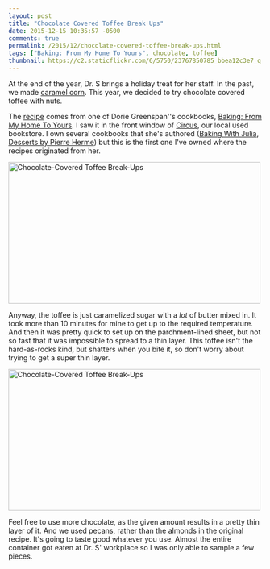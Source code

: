 ```yaml
---
layout: post
title: "Chocolate Covered Toffee Break Ups"
date: 2015-12-15 10:35:57 -0500
comments: true
permalink: /2015/12/chocolate-covered-toffee-break-ups.html
tags: ["Baking: From My Home To Yours", chocolate, toffee]
thumbnail: https://c2.staticflickr.com/6/5750/23767850785_bbea12c3e7_q.jpg
---
```


At the end of the year, Dr. S brings a holiday treat for her staff. In the
past, we made [caramel corn](/2008/12/caramel-corn.html). This year, we
decided to try chocolate covered toffee with nuts.

The [recipe](http://www.popsugar.com/food/Easy-Chocolate-Almond-Toffee-Recipe-36291501) comes
from one of Dorie Greenspan''s cookbooks, [Baking: From My Home To Yours](/tag/baking%3A-from-my-home-to-yours/). I saw it
in the front window of [Circus](http://www.blogto.com/bookstores/circus), our local used 
bookstore. I own several cookbooks that she's authored ([Baking With Julia](/tag/baking-with-julia/),
[Desserts by Pierre Herme](/tag/desserts-by-pierre-herme/)) but this is the first one I've
owned where the recipes originated from her.

<a data-flickr-embed="true"  href="https://www.flickr.com/photos/gnuf/23472171130/in/datetaken/" title="Chocolate-Covered Toffee Break-Ups"><img src="https://farm1.staticflickr.com/652/23472171130_33b6bc5f2d.jpg" width="500" height="281" alt="Chocolate-Covered Toffee Break-Ups"></a><script async src="//embedr.flickr.com/assets/client-code.js" charset="utf-8"></script>

Anyway, the toffee is just caramelized sugar with a *lot* of butter mixed in. It took more than 10
minutes for mine to get up to the required temperature. And then it was pretty quick to
set up on the parchment-lined sheet, but not so fast that it was impossible to spread
to a thin layer. This toffee isn't the hard-as-rocks kind, but shatters when you bite it, 
so don't worry about trying to get a super thin layer.

<a data-flickr-embed="true"  href="https://www.flickr.com/photos/gnuf/23767850785/in/datetaken/" title="Chocolate-Covered Toffee Break-Ups"><img src="https://farm6.staticflickr.com/5750/23767850785_bbea12c3e7.jpg" width="500" height="281" alt="Chocolate-Covered Toffee Break-Ups"></a><script async src="//embedr.flickr.com/assets/client-code.js" charset="utf-8"></script>

Feel free to use more chocolate, as the given amount results in a pretty thin layer of it.
And we used pecans, rather than the almonds in the original recipe. It's going to taste good
whatever you use. Almost the entire container got eaten at Dr. S' workplace so I was only
able to sample a few pieces. 
